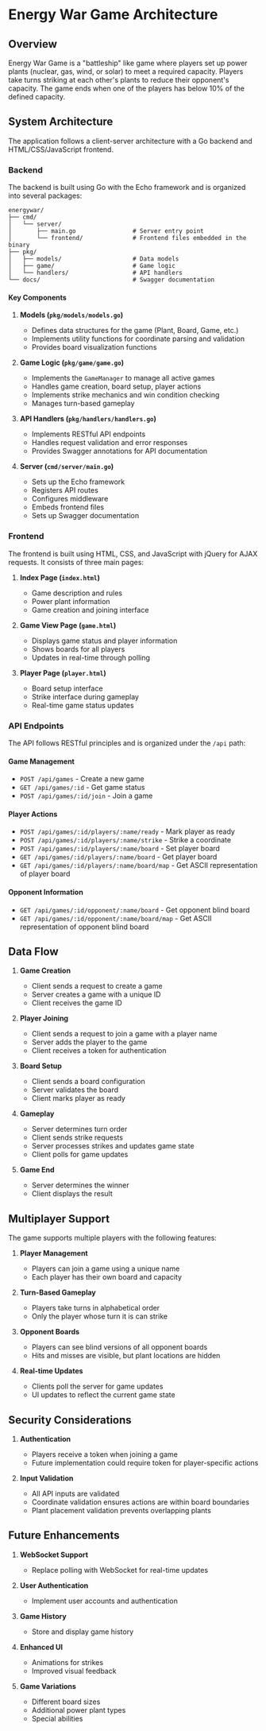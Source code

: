 # Energy War Game Architecture

## Overview

Energy War Game is a "battleship" like game where players set up power plants (nuclear, gas, wind, or solar) to meet a required capacity. Players take turns striking at each other's plants to reduce their opponent's capacity. The game ends when one of the players has below 10% of the defined capacity.

## System Architecture

The application follows a client-server architecture with a Go backend and HTML/CSS/JavaScript frontend.

### Backend

The backend is built using Go with the Echo framework and is organized into several packages:

```
energywar/
├── cmd/
│   └── server/
│       ├── main.go                # Server entry point
│       └── frontend/              # Frontend files embedded in the binary
├── pkg/
│   ├── models/                    # Data models
│   ├── game/                      # Game logic
│   └── handlers/                  # API handlers
└── docs/                          # Swagger documentation
```

#### Key Components

1. **Models (`pkg/models/models.go`)**
   - Defines data structures for the game (Plant, Board, Game, etc.)
   - Implements utility functions for coordinate parsing and validation
   - Provides board visualization functions

2. **Game Logic (`pkg/game/game.go`)**
   - Implements the `GameManager` to manage all active games
   - Handles game creation, board setup, player actions
   - Implements strike mechanics and win condition checking
   - Manages turn-based gameplay

3. **API Handlers (`pkg/handlers/handlers.go`)**
   - Implements RESTful API endpoints
   - Handles request validation and error responses
   - Provides Swagger annotations for API documentation

4. **Server (`cmd/server/main.go`)**
   - Sets up the Echo framework
   - Registers API routes
   - Configures middleware
   - Embeds frontend files
   - Sets up Swagger documentation

### Frontend

The frontend is built using HTML, CSS, and JavaScript with jQuery for AJAX requests. It consists of three main pages:

1. **Index Page (`index.html`)**
   - Game description and rules
   - Power plant information
   - Game creation and joining interface

2. **Game View Page (`game.html`)**
   - Displays game status and player information
   - Shows boards for all players
   - Updates in real-time through polling

3. **Player Page (`player.html`)**
   - Board setup interface
   - Strike interface during gameplay
   - Real-time game status updates

### API Endpoints

The API follows RESTful principles and is organized under the `/api` path:

#### Game Management
- `POST /api/games` - Create a new game
- `GET /api/games/:id` - Get game status
- `POST /api/games/:id/join` - Join a game

#### Player Actions
- `POST /api/games/:id/players/:name/ready` - Mark player as ready
- `POST /api/games/:id/players/:name/strike` - Strike a coordinate
- `POST /api/games/:id/players/:name/board` - Set player board
- `GET /api/games/:id/players/:name/board` - Get player board
- `GET /api/games/:id/players/:name/board/map` - Get ASCII representation of player board

#### Opponent Information
- `GET /api/games/:id/opponent/:name/board` - Get opponent blind board
- `GET /api/games/:id/opponent/:name/board/map` - Get ASCII representation of opponent blind board

## Data Flow

1. **Game Creation**
   - Client sends a request to create a game
   - Server creates a game with a unique ID
   - Client receives the game ID

2. **Player Joining**
   - Client sends a request to join a game with a player name
   - Server adds the player to the game
   - Client receives a token for authentication

3. **Board Setup**
   - Client sends a board configuration
   - Server validates the board
   - Client marks player as ready

4. **Gameplay**
   - Server determines turn order
   - Client sends strike requests
   - Server processes strikes and updates game state
   - Client polls for game updates

5. **Game End**
   - Server determines the winner
   - Client displays the result

## Multiplayer Support

The game supports multiple players with the following features:

1. **Player Management**
   - Players can join a game using a unique name
   - Each player has their own board and capacity

2. **Turn-Based Gameplay**
   - Players take turns in alphabetical order
   - Only the player whose turn it is can strike

3. **Opponent Boards**
   - Players can see blind versions of all opponent boards
   - Hits and misses are visible, but plant locations are hidden

4. **Real-time Updates**
   - Clients poll the server for game updates
   - UI updates to reflect the current game state

## Security Considerations

1. **Authentication**
   - Players receive a token when joining a game
   - Future implementation could require token for player-specific actions

2. **Input Validation**
   - All API inputs are validated
   - Coordinate validation ensures actions are within board boundaries
   - Plant placement validation prevents overlapping plants

## Future Enhancements

1. **WebSocket Support**
   - Replace polling with WebSocket for real-time updates

2. **User Authentication**
   - Implement user accounts and authentication

3. **Game History**
   - Store and display game history

4. **Enhanced UI**
   - Animations for strikes
   - Improved visual feedback

5. **Game Variations**
   - Different board sizes
   - Additional power plant types
   - Special abilities

